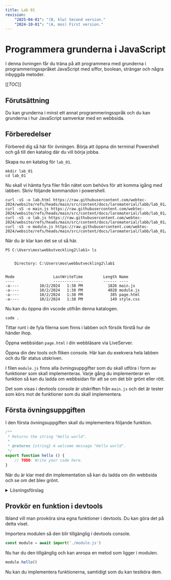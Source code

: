 ```yaml
---
title: Lab 01
revision:
    "2025-04-01": "(B, klw) Second version."
    "2024-10-01": "(A, mos) First version."
---
```

Programmera grunderna i JavaScript
===========================

I denna övningen får du träna på att programmera med grunderna i programmeringsspråket JavaScript med siffor, boolean, strängar och några inbyggda metoder.

[[_TOC_]]

<!--
TODO

* string
    * replaceSpaces
    * capitalizeWords
    * countCharacter (vilket tecken förekommer mest)
-->


Förutsättning
---------------------------

Du kan grunderna i minst ett annat programmeringsspråk och du kan grunderna i hur JavaScript samverkar med en webbsida.



Förberedelser
---------------------------

Förbered dig så här för övningen. Börja att öppna din terminal Powershell och gå till den katalog där du vill börja jobba.

Skapa nu en katalog för `lab_01`.

```
mkdir lab_01
cd lab_01
```

Nu skall vi hämta fyra filer från nätet som behövs för att komma igång med labben. Skriv följande kommandon i powershell.

```
curl -sS -o lab.html https://raw.githubusercontent.com/webtec-2024/website/refs/heads/main/src/content/docs/laromaterial/labb/lab_01/lab.html
curl -sS -o main.js https://raw.githubusercontent.com/webtec-2024/website/refs/heads/main/src/content/docs/laromaterial/labb/lab_01/main.js
curl -sS -o lab.js https://raw.githubusercontent.com/webtec-2024/website/refs/heads/main/src/content/docs/laromaterial/labb/lab_01/lab.js
curl -sS -o module.js https://raw.githubusercontent.com/webtec-2024/website/refs/heads/main/src/content/docs/laromaterial/labb/lab_01/module.js
```

När du är klar kan det se ut så här.

```
PS C:\Users\mos\webbutveckling2\lab1> ls


    Directory: C:\Users\mos\webbutveckling2\lab1


Mode                 LastWriteTime         Length Name
----                 -------------         ------ ----
-a----         10/2/2024   1:38 PM           1826 main.js
-a----         10/2/2024   1:38 PM           4028 module.js
-a----         10/2/2024   1:38 PM            385 page.html
-a----         10/2/2024   1:38 PM            149 style.css
```

Nu kan du öppna din vscode utifrån denna katalogen.

```
code .
```

Tittar runt i de fyla filerna som finns i labben och försök förstå hur de händer ihop. 

Öppna webbsidan `page.html` i din webbläsare via LiveServer.

Öppna din dev tools och fliken console. Här kan du exekvera hela labben och du får status utskriven.


I filen `module.js` finns alla övningsuppgifter som du skall utföra i form av funktioner som skall implementeras. Varje gång du implementerar en funktion så kan du ladda om webbsidan för att se om det blir grönt eller rött.

Det som visas i devtools console är utskriften från `main.js` och det är tester som körs mot de funktioner som du skall implementera.



Första övningsuppgiften
---------------------------

I den första övningsuppgiften skall du implementera följande funktion.

```js
/**
 * Returns the string "Hello world".
 *
 * @returns {string} A welcome message "Hello world".
 */
export function hello () {
    // TODO: Write your code here.
}
```

När du är klar med din implementation så kan du ladda om din webbsida och se om det blev grönt.

<details>
<summary>Lösningsförslag</summary>

```js
/**
 * Returns the string "Hello world".
 *
 * @returns {string} A welcome message "Hello world".
 */
export function hello () {
    // TODO: Write your code here.
    return "Hello world";
}
```

</details>



Provkör en funktion i devtools
---------------------------

Ibland vill man provköra sina egna funktioner i devtools. Du kan göra det på detta viset.

Importera modulen så den blir tillgänglig i devtools console.

```js
const module = await import('./module.js')
```

Nu har du den tillgänglig och kan anropa en metod som ligger i modulen.

```js
module.hello()
```

Nu kan du implementera funktionerna, samtidigt som du kan testköra dem.
